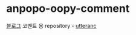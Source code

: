 # anpopo-oopy-comment

[블로그](https://anpopo.oopy.io/) 코멘트 용 repository - [utteranc](https://utteranc.es/)
